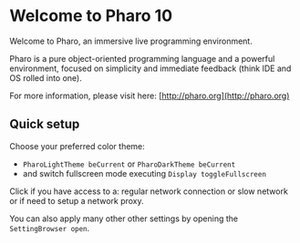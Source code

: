 # Welcome to Pharo 10

Welcome to Pharo, an immersive live programming environment.

Pharo is a pure object-oriented programming language and a powerful environment, focused on simplicity and immediate feedback (think IDE and OS rolled into one).

For more information, please visit here: [http://pharo.org](http://pharo.org)

## Quick setup

Choose your preferred color theme: 
- `PharoLightTheme beCurrent` or `PharoDarkTheme beCurrent` 
- and  switch fullscreen mode executing  `Display toggleFullscreen`

Click if you have access to a: regular network connection or slow network
or if need to setup a network proxy.

You can also apply many other other settings by opening the `SettingBrowser open`.